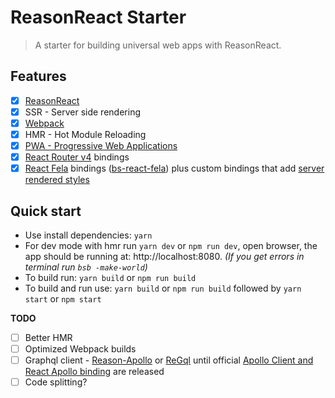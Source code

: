 # ReasonReact Starter

> A starter for building universal web apps with ReasonReact.

## Features

* [x] [ReasonReact](https://reasonml.github.io/reason-react/)
* [x] SSR - Server side rendering
* [x] [Webpack](https://webpack.js.org/)
* [x] HMR - Hot Module Reloading
* [x] [PWA - Progressive Web Applications](https://developers.google.com/web/progressive-web-apps/)
* [x] [React Router v4](https://reacttraining.com/react-router/api) bindings
* [x] [React Fela](http://fela.js.org/) bindings ([bs-react-fela](https://github.com/astrada/bs-react-fela)) plus custom bindings that add [server rendered styles](http://fela.js.org/docs/advanced/ServerRendering.html)

## Quick start

- Use install dependencies: `yarn`
- For dev mode with hmr run `yarn dev` or `npm run dev`, open browser, the app should be running at: http://localhost:8080. *(If you get errors in terminal run `bsb -make-world`)*
- To build run: `yarn build` or `npm run build`
- To build and run use: `yarn build` or `npm run build` followed by `yarn start` or `npm start`

**TODO**
* [ ] Better HMR
* [ ] Optimized Webpack builds
* [ ] Graphql client - [Reason-Apollo](https://github.com/Gregoirevda/reason-apollo) or [ReGql](https://github.com/kennetpostigo/regql) until official [Apollo Client and React Apollo binding](https://github.com/apollographql/react-apollo/blob/master/ROADMAP.md#reason) are released
* [ ] Code splitting?